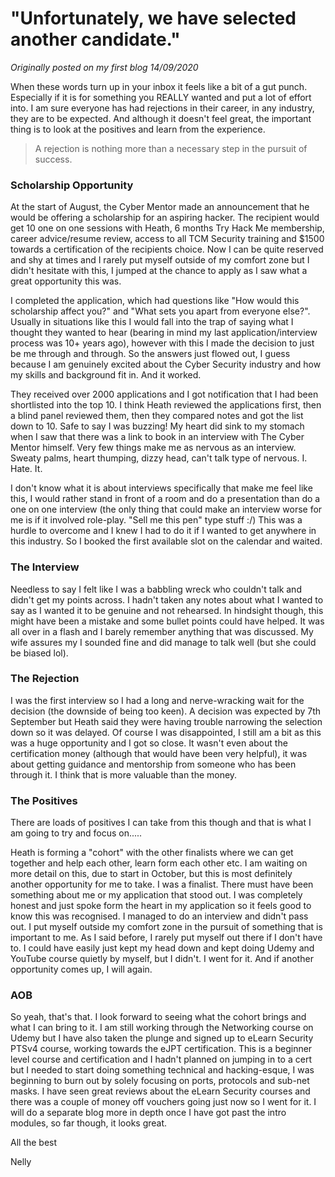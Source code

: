 # "Unfortunately, we have selected another candidate."

*Originally posted on my first blog 14/09/2020*

When these words turn up in your inbox it feels like a bit of a gut punch. Especially if it is for something you REALLY wanted and put a lot of effort into. I am sure everyone has had rejections in their career, in any industry, they are to be expected. And although it doesn't feel great, the important thing is to look at the positives and learn from the experience. 

> A rejection is nothing more than a necessary step in the pursuit of success. 

### Scholarship Opportunity

At the start of August, the Cyber Mentor made an announcement that he would be offering a scholarship for an aspiring hacker. The recipient would get 10 one on one sessions with Heath, 6 months Try Hack Me membership, career advice/resume review, access to all TCM Security training and $1500 towards a certification of the recipients choice. Now I can be quite reserved and shy at times and I rarely put myself outside of my comfort zone but I didn't hesitate with this, I jumped at the chance to apply as I saw what a great opportunity this was. 

I completed the application, which had questions like "How would this scholarship affect you?" and "What sets you apart from everyone else?". Usually in situations like this I would fall into the trap of saying what I thought they wanted to hear (bearing in mind my last application/interview process was 10+ years ago), however with this I made the decision to just be me through and through. So the answers just flowed out, I guess because I am genuinely excited about the Cyber Security industry and how my skills and background fit in. 
And it worked. 

They received over 2000 applications and I got notification that I had been shortlisted into the top 10. I think Heath reviewed the applications first, then a blind panel reviewed them, then they compared notes and got the list down to 10. Safe to say I was buzzing! My heart did sink to my stomach when I saw that there was a link to book in an interview with The Cyber Mentor himself. Very few things make me as nervous as an interview. Sweaty palms, heart thumping, dizzy head, can't talk type of nervous. I. Hate. It.

I don't know what it is about interviews specifically that make me feel like this, I would rather stand in front of a room and do a presentation than do a one on one interview (the only thing that could make an interview worse for me is if it involved role-play. "Sell me this pen" type stuff :/) This was a hurdle to overcome and I knew I had to do it if I wanted to get anywhere in this industry. So I booked the first available slot on the calendar and waited. 

### The Interview

Needless to say I felt like I was a babbling wreck who couldn't talk and didn't get my points across. I hadn't taken any notes about what I wanted to say as I wanted it to be genuine and not rehearsed. In hindsight though, this might have been a mistake and some bullet points could have helped. It was all over in a flash and I barely remember anything that was discussed. My wife assures my I sounded fine and did manage to talk well (but she could be biased lol). 

### The Rejection

I was the first interview so I had a long and nerve-wracking wait for the decision (the downside of being too keen). A decision was expected by 7th September but Heath said they were having trouble narrowing the selection down so it was delayed. Of course I was disappointed, I still am a bit as this was a huge opportunity and I got so close. It wasn't even about the certification money (although that would have been very helpful), it was about getting guidance and mentorship from someone who has been through it. I think that is more valuable than the money. 

### The Positives

There are loads of positives I can take from this though and that is what I am going to try and focus on.....

Heath is forming a "cohort" with the other finalists where we can get together and help each other, learn form each other etc. I am waiting on more detail on this, due to start in October, but this is most definitely another opportunity for me to take. I was a finalist. There must have been something about me or my application that stood out. I was completely honest and just spoke form the heart in my application so it feels good to know this was recognised. I managed to do an interview and didn't pass out. I put myself outside my comfort zone in the pursuit of something that is important to me. As I said before, I rarely put myself out there if I don't have to. I could have easily just kept my head down and kept doing Udemy and YouTube course quietly by myself, but I didn't. I went for it. And if another opportunity comes up, I will again. 

### AOB

So yeah, that's that. I look forward to seeing what the cohort brings and what I can bring to it. I am still working through the Networking course on Udemy but I have also taken the plunge and signed up to eLearn Security PTSv4 course, working towards the eJPT certification. This is a beginner level course and certification and I hadn't planned on jumping in to a cert but I needed to start doing something technical and hacking-esque, I was beginning to burn out by solely focusing on ports, protocols and sub-net masks. I have seen great reviews about the eLearn Security courses and there was a couple of money off vouchers going just now so I went for it. I will do a separate blog more in depth once I have got past the intro modules, so far though, it looks great. 

All the best 

Nelly
